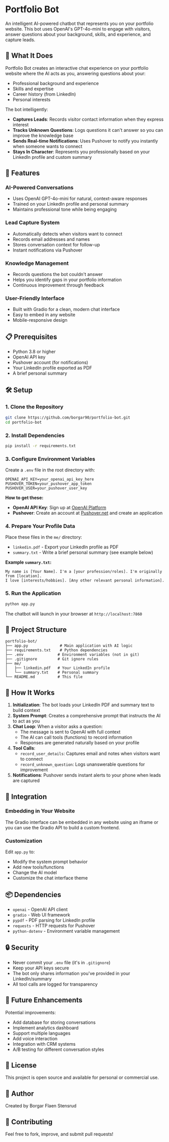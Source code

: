 # Portfolio Bot

An intelligent AI-powered chatbot that represents you on your portfolio website. This bot uses OpenAI's GPT-4o-mini to engage with visitors, answer questions about your background, skills, and experience, and capture leads.

## 🎯 What It Does

Portfolio Bot creates an interactive chat experience on your portfolio website where the AI acts as you, answering questions about your:
- Professional background and experience
- Skills and expertise
- Career history (from LinkedIn)
- Personal interests

The bot intelligently:
- **Captures Leads**: Records visitor contact information when they express interest
- **Tracks Unknown Questions**: Logs questions it can't answer so you can improve the knowledge base
- **Sends Real-time Notifications**: Uses Pushover to notify you instantly when someone wants to connect
- **Stays In Character**: Represents you professionally based on your LinkedIn profile and custom summary

## 🚀 Features

### AI-Powered Conversations
- Uses OpenAI GPT-4o-mini for natural, context-aware responses
- Trained on your LinkedIn profile and personal summary
- Maintains professional tone while being engaging

### Lead Capture System
- Automatically detects when visitors want to connect
- Records email addresses and names
- Stores conversation context for follow-up
- Instant notifications via Pushover

### Knowledge Management
- Records questions the bot couldn't answer
- Helps you identify gaps in your portfolio information
- Continuous improvement through feedback

### User-Friendly Interface
- Built with Gradio for a clean, modern chat interface
- Easy to embed in any website
- Mobile-responsive design

## 📋 Prerequisites

- Python 3.8 or higher
- OpenAI API key
- Pushover account (for notifications)
- Your LinkedIn profile exported as PDF
- A brief personal summary

## 🛠️ Setup

### 1. Clone the Repository
```bash
git clone https://github.com/borgar90/portfolio-bot.git
cd portfolio-bot
```

### 2. Install Dependencies
```bash
pip install -r requirements.txt
```

### 3. Configure Environment Variables

Create a `.env` file in the root directory with:

```env
OPENAI_API_KEY=your_openai_api_key_here
PUSHOVER_TOKEN=your_pushover_app_token
PUSHOVER_USER=your_pushover_user_key
```

**How to get these:**
- **OpenAI API Key**: Sign up at [OpenAI Platform](https://platform.openai.com/)
- **Pushover**: Create an account at [Pushover.net](https://pushover.net/) and create an application

### 4. Prepare Your Profile Data

Place these files in the `me/` directory:
- `linkedin.pdf` - Export your LinkedIn profile as PDF
- `summary.txt` - Write a brief personal summary (see example below)

**Example `summary.txt`:**
```
My name is [Your Name]. I'm a [your profession/roles]. I'm originally from [location].
I love [interests/hobbies]. [Any other relevant personal information].
```

### 5. Run the Application
```bash
python app.py
```

The chatbot will launch in your browser at `http://localhost:7860`

## 📁 Project Structure

```
portfolio-bot/
├── app.py              # Main application with AI logic
├── requirements.txt    # Python dependencies
├── .env               # Environment variables (not in git)
├── .gitignore         # Git ignore rules
├── me/
│   ├── linkedin.pdf   # Your LinkedIn profile
│   └── summary.txt    # Personal summary
└── README.md          # This file
```

## 🔧 How It Works

1. **Initialization**: The bot loads your LinkedIn PDF and summary text to build context
2. **System Prompt**: Creates a comprehensive prompt that instructs the AI to act as you
3. **Chat Loop**: When a visitor asks a question:
   - The message is sent to OpenAI with full context
   - The AI can call tools (functions) to record information
   - Responses are generated naturally based on your profile
4. **Tool Calls**: 
   - `record_user_details`: Captures email and notes when visitors want to connect
   - `record_unknown_question`: Logs unanswerable questions for improvement
5. **Notifications**: Pushover sends instant alerts to your phone when leads are captured

## 🔌 Integration

### Embedding in Your Website

The Gradio interface can be embedded in any website using an iframe or you can use the Gradio API to build a custom frontend.

### Customization

Edit `app.py` to:
- Modify the system prompt behavior
- Add new tools/functions
- Change the AI model
- Customize the chat interface theme

## 📦 Dependencies

- `openai` - OpenAI API client
- `gradio` - Web UI framework
- `pypdf` - PDF parsing for LinkedIn profile
- `requests` - HTTP requests for Pushover
- `python-dotenv` - Environment variable management

## 🔒 Security

- Never commit your `.env` file (it's in `.gitignore`)
- Keep your API keys secure
- The bot only shares information you've provided in your LinkedIn/summary
- All tool calls are logged for transparency

## 🎨 Future Enhancements

Potential improvements:
- Add database for storing conversations
- Implement analytics dashboard
- Support multiple languages
- Add voice interaction
- Integration with CRM systems
- A/B testing for different conversation styles

## 📝 License

This project is open source and available for personal or commercial use.

## 👤 Author

Created by Borgar Flaen Stensrud

## 🤝 Contributing

Feel free to fork, improve, and submit pull requests!
